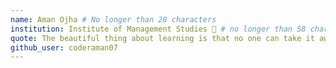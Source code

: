 ```yaml
---
name: Aman Ojha # No longer than 28 characters
institution: Institute of Management Studies 🚩 # no longer than 58 characters
quote: The beautiful thing about learning is that no one can take it away from you # no longer than 100 characters, avoid using quotes(") to guarantee the format remains the same.
github_user: coderaman07
---
```

